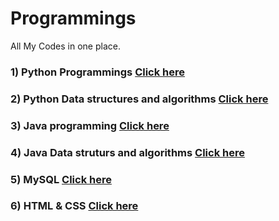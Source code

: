 # Programmings
All My Codes in one place.

### 1) Python Programmings [Click here](https://github.com/TejasPosupo/Programming/tree/Python_programming)

### 2) Python Data structures and algorithms [Click here](https://github.com/TejasPosupo/Programming/tree/Python_data_structures_and_algorithms)

### 3) Java programming [Click here](https://github.com/TejasPosupo/Programming/tree/Java_programming)

### 4) Java Data struturs and algorithms [Click here](https://github.com/TejasPosupo/Programming/tree/Java_data_structures_and_algorithms)

### 5) MySQL [Click here](https://github.com/TejasPosupo/Programming/tree/MySQL)

### 6) HTML & CSS [Click here](https://github.com/TejasPosupo/Programming/tree/HTML_and_CSS)